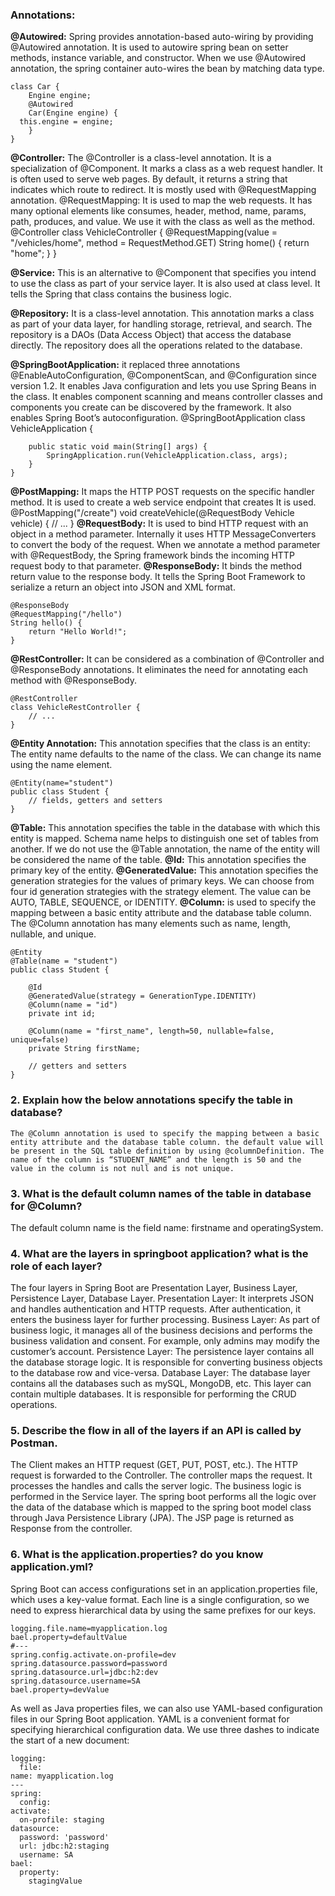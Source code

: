 ### Annotations:

__@Autowired:__ Spring provides annotation-based auto-wiring by providing @Autowired annotation. It is used to autowire spring bean on setter methods, instance variable, and constructor. When we use @Autowired annotation, the spring container auto-wires the bean by matching data type.
```{java}
class Car { 
    Engine engine; 
    @Autowired 
    Car(Engine engine) { 
  this.engine = engine; 
    } 
}
```
**@Controller:** The @Controller is a class-level annotation. It is a specialization of @Component. It marks a class as a web request handler. It is often used to serve web pages. By default, it returns a string that indicates which route to redirect. It is mostly used with @RequestMapping annotation.
@RequestMapping: It is used to map the web requests. It has many optional elements like consumes, header, method, name, params, path, produces, and value. We use it with the class as well as the method.
@Controller 
class VehicleController { 
@RequestMapping(value = "/vehicles/home", method = RequestMethod.GET) String home() { 
  return "home"; 
    } 
}

**@Service:** This is an alternative to @Component that specifies you intend to use the class as part of your service layer. It is also used at class level. It tells the Spring that class contains the business logic.

**@Repository:** It is a class-level annotation. This annotation marks a class as part of your data layer, for handling storage, retrieval, and search. The repository is a DAOs (Data Access Object) that access the database directly. The repository does all the operations related to the database.

**@SpringBootApplication:** it replaced three annotations @EnableAutoConfiguration, @ComponentScan, and @Configuration since version 1.2. It enables Java configuration and lets you use Spring Beans in the class. It enables component scanning and means controller classes and components you create can be discovered by the framework. It also enables Spring Boot’s autoconfiguration. 
@SpringBootApplication
class VehicleApplication {
```
    public static void main(String[] args) {
        SpringApplication.run(VehicleApplication.class, args);
    }
}
```
**@PostMapping:** It maps the HTTP POST requests on the specific handler method. It is used to create a web service endpoint that creates It is used. 
@PostMapping("/create") 
void createVehicle(@RequestBody Vehicle vehicle) { 
// ... 
}
**@RequestBody:** It is used to bind HTTP request with an object in a method parameter. Internally it uses HTTP MessageConverters to convert the body of the request. When we annotate a method parameter with @RequestBody, the Spring framework binds the incoming HTTP request body to that parameter.
**@ResponseBody:** It binds the method return value to the response body. It tells the Spring Boot Framework to serialize a return an object into JSON and XML format.
```
@ResponseBody 
@RequestMapping("/hello") 
String hello() { 
    return "Hello World!"; 
}
```
**@RestController:** It can be considered as a combination of @Controller and @ResponseBody annotations. It eliminates the need for annotating each method with @ResponseBody.
```
@RestController
class VehicleRestController {
    // ...
}
```
**@Entity Annotation:** This annotation specifies that the class is an entity: The entity name defaults to the name of the class. We can change its name using the name element.
```
@Entity(name="student")
public class Student {    
    // fields, getters and setters    
}
```
**@Table:** This annotation specifies the table in the database with which this entity is mapped. Schema name helps to distinguish one set of tables from another. If we do not use the @Table annotation, the name of the entity will be considered the name of the table.
**@Id:** This annotation specifies the primary key of the entity. 
**@GeneratedValue:** This annotation specifies the generation strategies for the values of primary keys. We can choose from four id generation strategies with the strategy element. The value can be AUTO, TABLE, SEQUENCE, or IDENTITY.
**@Column:** is used to specify the mapping between a basic entity attribute and the database table column. The @Column annotation has many elements such as name, length, nullable, and unique.
```
@Entity
@Table(name = "student")
public class Student {

    @Id
    @GeneratedValue(strategy = GenerationType.IDENTITY)
    @Column(name = "id")
    private int id;

    @Column(name = "first_name", length=50, nullable=false, unique=false)
    private String firstName;

    // getters and setters
}
```
### 2. Explain how the below annotations specify the table in database?
```
The @Column annotation is used to specify the mapping between a basic entity attribute and the database table column. the default value will be present in the SQL table definition by using @columnDefinition. The name of the column is “STUDENT_NAME” and the length is 50 and the value in the column is not null and is not unique. 
```
### 3. What is the default column names of the table in database for @Column?

The default column name is the field name: firstname and operatingSystem.

### 4. What are the layers in springboot application? what is the role of each layer?

The four layers in Spring Boot are Presentation Layer, Business Layer, Persistence Layer, Database Layer. 
Presentation Layer: It interprets JSON and handles authentication and HTTP requests. After authentication, it enters the business layer for further processing.
Business Layer: As part of business logic, it manages all of the business decisions and performs the business validation and consent. For example, only admins may modify the customer’s account.
Persistence Layer: The persistence layer contains all the database storage logic. It is responsible for converting business objects to the database row and vice-versa.
Database Layer: The database layer contains all the databases such as mySQL, MongoDB, etc. This layer can contain multiple databases. It is responsible for performing the CRUD operations.

### 5. Describe the flow in all of the layers if an API is called by Postman.

The Client makes an HTTP request (GET, PUT, POST, etc.). The HTTP request is forwarded to the Controller. The controller maps the request. It processes the handles and calls the server logic. The business logic is performed in the Service layer. The spring boot performs all the logic over the data of the database which is mapped to the spring boot model class through Java Persistence Library (JPA). The JSP page is returned as Response from the controller.

### 6. What is the application.properties? do you know application.yml?
Spring Boot can access configurations set in an application.properties file, which uses a key-value format. Each line is a single configuration, so we need to express hierarchical data by using the same prefixes for our keys.
 ```
logging.file.name=myapplication.log 
bael.property=defaultValue 
#--- 
spring.config.activate.on-profile=dev 
spring.datasource.password=password 
spring.datasource.url=jdbc:h2:dev 
spring.datasource.username=SA 
bael.property=devValue
```
As well as Java properties files, we can also use YAML-based configuration files in our Spring Boot application. YAML is a convenient format for specifying hierarchical configuration data. We use three dashes to indicate the start of a new document:
```
logging: 
  file: 
name: myapplication.log 
--- 
spring: 
  config: 
activate: 
  on-profile: staging 
datasource: 
  password: 'password' 
  url: jdbc:h2:staging 
  username: SA 
bael: 
  property: 
    stagingValue
```

